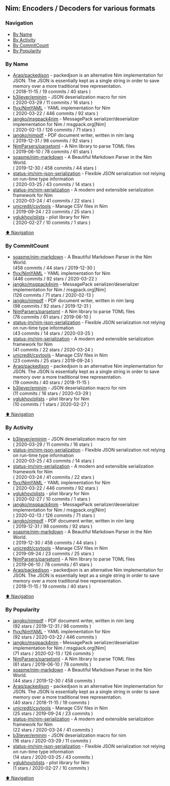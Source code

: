 ## Nim: Encoders / Decoders for various formats


### Navigation

- [By Name](#by-name)
- [By Activity](#by-activity)
- [By CommitCount](#by-commitcount)
- [By Popularity](#by-popularity)

### By Name
<!-- PROJECTS_LIST -->
- [Araq/packedjson](https://github.com/Araq/packedjson) - packedjson is an alternative Nim implementation for JSON. The JSON is essentially kept as a single string in order to save memory over a more traditional tree representation. <br/> ( 2018-11-15 / 19 commits / 40 stars )
- [b3liever/eminim](https://github.com/b3liever/eminim) - JSON deserialization macro for nim <br/> ( 2020-03-29 / 11 commits / 16 stars )
- [flyx/NimYAML](https://github.com/flyx/NimYAML) - YAML implementation for Nim <br/> ( 2020-03-22 / 446 commits / 92 stars )
- [jangko/msgpack4nim](https://github.com/jangko/msgpack4nim) - MessagePack serializer/deserializer implementation for Nim / msgpack.org[Nim] <br/> ( 2020-02-13 / 126 commits / 71 stars )
- [jangko/nimpdf](https://github.com/jangko/nimpdf) - PDF document writer, written in nim lang <br/> ( 2019-12-31 / 98 commits / 92 stars )
- [NimParsers/parsetoml](https://github.com/NimParsers/parsetoml) - A Nim library to parse TOML files <br/> ( 2019-06-10 / 78 commits / 61 stars )
- [soasme/nim-markdown](https://github.com/soasme/nim-markdown) - A Beautiful Markdown Parser in the Nim World. <br/> ( 2019-12-30 / 458 commits / 44 stars )
- [status-im/nim-json-serialization](https://github.com/status-im/nim-json-serialization) - Flexible JSON serialization not relying on run-time type information <br/> ( 2020-03-25 / 43 commits / 14 stars )
- [status-im/nim-serialization](https://github.com/status-im/nim-serialization) - A modern and extensible serialization framework for Nim <br/> ( 2020-03-24 / 41 commits / 22 stars )
- [unicredit/csvtools](https://github.com/unicredit/csvtools) - Manage CSV files in Nim <br/> ( 2019-09-24 / 23 commits / 25 stars )
- [yglukhov/plists](https://github.com/yglukhov/plists) - plist library for Nim <br/> ( 2020-02-27 / 10 commits / 1 stars )
<!-- /PROJECTS_LIST -->

[⬆ Navigation](#navigation)

### By CommitCount
<!-- COMMITCOUNT_LIST -->
- [soasme/nim-markdown](https://github.com/soasme/nim-markdown) - A Beautiful Markdown Parser in the Nim World. <br/> (458 commits / 44 stars / 2019-12-30 )
- [flyx/NimYAML](https://github.com/flyx/NimYAML) - YAML implementation for Nim <br/> (446 commits / 92 stars / 2020-03-22 )
- [jangko/msgpack4nim](https://github.com/jangko/msgpack4nim) - MessagePack serializer/deserializer implementation for Nim / msgpack.org[Nim] <br/> (126 commits / 71 stars / 2020-02-13 )
- [jangko/nimpdf](https://github.com/jangko/nimpdf) - PDF document writer, written in nim lang <br/> (98 commits / 92 stars / 2019-12-31 )
- [NimParsers/parsetoml](https://github.com/NimParsers/parsetoml) - A Nim library to parse TOML files <br/> (78 commits / 61 stars / 2019-06-10 )
- [status-im/nim-json-serialization](https://github.com/status-im/nim-json-serialization) - Flexible JSON serialization not relying on run-time type information <br/> (43 commits / 14 stars / 2020-03-25 )
- [status-im/nim-serialization](https://github.com/status-im/nim-serialization) - A modern and extensible serialization framework for Nim <br/> (41 commits / 22 stars / 2020-03-24 )
- [unicredit/csvtools](https://github.com/unicredit/csvtools) - Manage CSV files in Nim <br/> (23 commits / 25 stars / 2019-09-24 )
- [Araq/packedjson](https://github.com/Araq/packedjson) - packedjson is an alternative Nim implementation for JSON. The JSON is essentially kept as a single string in order to save memory over a more traditional tree representation. <br/> (19 commits / 40 stars / 2018-11-15 )
- [b3liever/eminim](https://github.com/b3liever/eminim) - JSON deserialization macro for nim <br/> (11 commits / 16 stars / 2020-03-29 )
- [yglukhov/plists](https://github.com/yglukhov/plists) - plist library for Nim <br/> (10 commits / 1 stars / 2020-02-27 )
<!-- /COMMITCOUNT_LIST -->
[⬆ Navigation](#navigation)

### By Activity
<!-- ACTIVITY_LIST -->
- [b3liever/eminim](https://github.com/b3liever/eminim) - JSON deserialization macro for nim <br/> ( 2020-03-29 / 11 commits / 16 stars )
- [status-im/nim-json-serialization](https://github.com/status-im/nim-json-serialization) - Flexible JSON serialization not relying on run-time type information <br/> ( 2020-03-25 / 43 commits / 14 stars )
- [status-im/nim-serialization](https://github.com/status-im/nim-serialization) - A modern and extensible serialization framework for Nim <br/> ( 2020-03-24 / 41 commits / 22 stars )
- [flyx/NimYAML](https://github.com/flyx/NimYAML) - YAML implementation for Nim <br/> ( 2020-03-22 / 446 commits / 92 stars )
- [yglukhov/plists](https://github.com/yglukhov/plists) - plist library for Nim <br/> ( 2020-02-27 / 10 commits / 1 stars )
- [jangko/msgpack4nim](https://github.com/jangko/msgpack4nim) - MessagePack serializer/deserializer implementation for Nim / msgpack.org[Nim] <br/> ( 2020-02-13 / 126 commits / 71 stars )
- [jangko/nimpdf](https://github.com/jangko/nimpdf) - PDF document writer, written in nim lang <br/> ( 2019-12-31 / 98 commits / 92 stars )
- [soasme/nim-markdown](https://github.com/soasme/nim-markdown) - A Beautiful Markdown Parser in the Nim World. <br/> ( 2019-12-30 / 458 commits / 44 stars )
- [unicredit/csvtools](https://github.com/unicredit/csvtools) - Manage CSV files in Nim <br/> ( 2019-09-24 / 23 commits / 25 stars )
- [NimParsers/parsetoml](https://github.com/NimParsers/parsetoml) - A Nim library to parse TOML files <br/> ( 2019-06-10 / 78 commits / 61 stars )
- [Araq/packedjson](https://github.com/Araq/packedjson) - packedjson is an alternative Nim implementation for JSON. The JSON is essentially kept as a single string in order to save memory over a more traditional tree representation. <br/> ( 2018-11-15 / 19 commits / 40 stars )
<!-- /ACTIVITY_LIST -->

[⬆ Navigation](#navigation)

### By Popularity
<!-- POPULARITY_LIST -->
- [jangko/nimpdf](https://github.com/jangko/nimpdf) - PDF document writer, written in nim lang <br/> (92 stars / 2019-12-31 / 98 commits )
- [flyx/NimYAML](https://github.com/flyx/NimYAML) - YAML implementation for Nim <br/> (92 stars / 2020-03-22 / 446 commits )
- [jangko/msgpack4nim](https://github.com/jangko/msgpack4nim) - MessagePack serializer/deserializer implementation for Nim / msgpack.org[Nim] <br/> (71 stars / 2020-02-13 / 126 commits )
- [NimParsers/parsetoml](https://github.com/NimParsers/parsetoml) - A Nim library to parse TOML files <br/> (61 stars / 2019-06-10 / 78 commits )
- [soasme/nim-markdown](https://github.com/soasme/nim-markdown) - A Beautiful Markdown Parser in the Nim World. <br/> (44 stars / 2019-12-30 / 458 commits )
- [Araq/packedjson](https://github.com/Araq/packedjson) - packedjson is an alternative Nim implementation for JSON. The JSON is essentially kept as a single string in order to save memory over a more traditional tree representation. <br/> (40 stars / 2018-11-15 / 19 commits )
- [unicredit/csvtools](https://github.com/unicredit/csvtools) - Manage CSV files in Nim <br/> (25 stars / 2019-09-24 / 23 commits )
- [status-im/nim-serialization](https://github.com/status-im/nim-serialization) - A modern and extensible serialization framework for Nim <br/> (22 stars / 2020-03-24 / 41 commits )
- [b3liever/eminim](https://github.com/b3liever/eminim) - JSON deserialization macro for nim <br/> (16 stars / 2020-03-29 / 11 commits )
- [status-im/nim-json-serialization](https://github.com/status-im/nim-json-serialization) - Flexible JSON serialization not relying on run-time type information <br/> (14 stars / 2020-03-25 / 43 commits )
- [yglukhov/plists](https://github.com/yglukhov/plists) - plist library for Nim <br/> (1 stars / 2020-02-27 / 10 commits )
<!-- /POPULARITY_LIST -->

[⬆ Navigation](#navigation)
